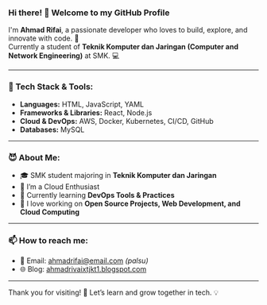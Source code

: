 ### Hi there! 👋 Welcome to my GitHub Profile

I'm **Ahmad Rifai**, a passionate developer who loves to build, explore, and innovate with code. 🚀  
Currently a student of **Teknik Komputer dan Jaringan (Computer and Network Engineering)** at SMK. 💻

---

### 🔧 Tech Stack & Tools:
- **Languages:** HTML, JavaScript, YAML
- **Frameworks & Libraries:** React, Node.js
- **Cloud & DevOps:** AWS, Docker, Kubernetes, CI/CD, GitHub
- **Databases:** MySQL

---

### 😈 About Me:
- 🎓 SMK student majoring in **Teknik Komputer dan Jaringan**
- 🔭 I’m a Cloud Enthusiast
- 🌱 Currently learning **DevOps Tools & Practices**
- 🚀 I love working on **Open Source Projects, Web Development, and Cloud Computing**

---

### 📫 How to reach me:
- 📧 Email: ahmadrifai@email.com *(palsu)*
- 🌐 Blog: [ahmadrivaixtjkt1.blogspot.com](https://ahmadrivaixtjkt1.blogspot.com/2025/05/data-tentang-diri-sendiri.html)

---

Thank you for visiting! 🙌 Let’s learn and grow together in tech. 💡
